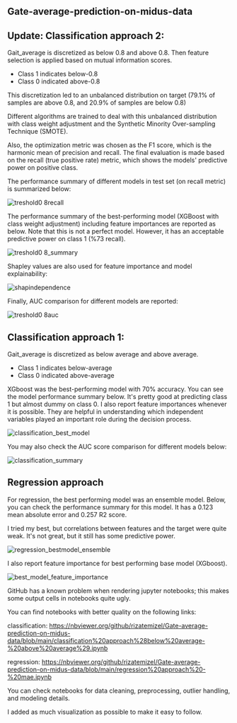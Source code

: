 ## Gate-average-prediction-on-midus-data


## Update: Classification approach 2:

Gait_average is discretized as below 0.8 and above 0.8. Then feature selection is applied based on mutual information scores.

* Class 1 indicates below-0.8
* Class 0 indicated above-0.8


This discretization led to an unbalanced distribution on target (79.1% of samples are above 0.8,  and 20.9% of samples are below 0.8)

Different algorithms are trained to deal with this unbalanced distribution with class weight adjustment and the Synthetic Minority Over-sampling Technique (SMOTE). 

Also, the optimization metric was chosen as the F1 score, which is the harmonic mean of precision and recall. The final evaluation is made based on the recall (true positive rate) metric, which shows the models' predictive power on positive class.

The performance summary of different models in test set (on recall metric) is summarized below:

![treshold0 8recall](https://github.com/rizatemizel/Gate-average-prediction-on-midus-data/assets/127015640/70f8419f-ec65-4f33-a285-556e3617dac1)

The performance summary of the best-performing model (XGBoost with class weight adjustment) including feature importances are reported as below. Note that this is not a perfect model. However, it has an acceptable predictive power on class 1 (%73 recall).  

![treshold0 8_summary](https://github.com/rizatemizel/Gate-average-prediction-on-midus-data/assets/127015640/355ac8aa-70af-4adc-a458-19301787bd5d)

Shapley values are also used for feature importance and model explainability:

![shapindependence](https://github.com/rizatemizel/Gate-average-prediction-on-midus-data/assets/127015640/2994130c-f53b-489e-a5b7-72479eac8b99)

Finally,  AUC comparison for different models are reported: 

![treshold0 8auc](https://github.com/rizatemizel/Gate-average-prediction-on-midus-data/assets/127015640/a13bb276-5311-4cd7-8ac2-5be1126ecc01)



## Classification approach 1:

Gait_average is discretized as below average and above average.
* Class 1 indicates below-average
* Class 0 indicated above-average

XGboost was the best-performing model with 70% accuracy. You can see the model performance summary below. It's pretty good at predicting class 1 but almost dummy on class 0. I also report feature importances whenever it is possible. They are helpful in understanding which independent variables played an important role during the decision process. 

![classification_best_model](https://github.com/rizatemizel/Gate-average-prediction-on-midus-data/assets/127015640/ae4a2349-3edc-472e-8f56-d1376800ae7b)

You may also check the AUC score comparison for different models below:

![classification_summary](https://github.com/rizatemizel/Gate-average-prediction-on-midus-data/assets/127015640/1442e836-c257-4692-a1b9-d6b0b340596e)


## Regression approach

For regression, the best performing model was an ensemble model. Below, you can check the performance summary for this model. It has a 0.123 mean absolute error and 0.257 R2 score. 

I tried my best, but correlations between features and the target were quite weak. It's not great, but it still has some predictive power.

![regression_bestmodel_ensemble](https://github.com/rizatemizel/Gate-average-prediction-on-midus-data/assets/127015640/470fd7ec-c4a7-4800-85c0-de0608a597c5)

I also report feature importance for best performing base model (XGboost).

![best_model_feature_importance](https://github.com/rizatemizel/Gate-average-prediction-on-midus-data/assets/127015640/7a55b6ef-3d24-4d45-a666-8b367d9f5aa2)


GitHub has a known problem when rendering jupyter notebooks; this makes some output cells in notebooks quite ugly.

You can find  notebooks with better quality on the following links:

classification: https://nbviewer.org/github/rizatemizel/Gate-average-prediction-on-midus-data/blob/main/classification%20approach%28below%20average-%20above%20average%29.ipynb


regression: https://nbviewer.org/github/rizatemizel/Gate-average-prediction-on-midus-data/blob/main/regression%20approach%20-%20mae.ipynb

You can check notebooks for data cleaning, preprocessing, outlier handling, and modeling details. 

I added as much visualization as possible to make it easy to follow. 

